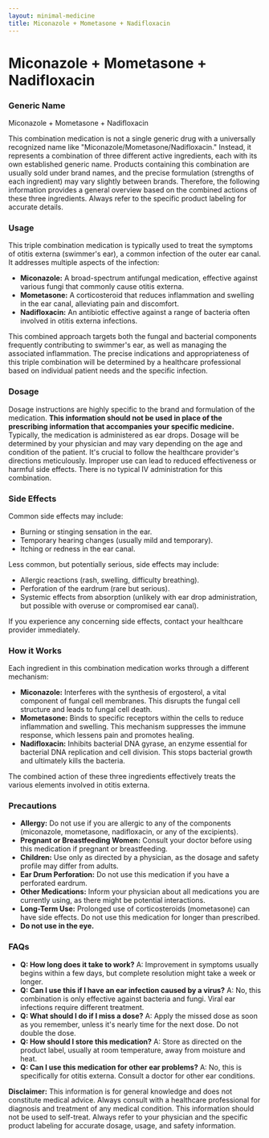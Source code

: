 ```yaml
---
layout: minimal-medicine
title: Miconazole + Mometasone + Nadifloxacin
---
```


# Miconazole + Mometasone + Nadifloxacin
### Generic Name
Miconazole + Mometasone + Nadifloxacin


This combination medication is not a single generic drug with a universally recognized name like "Miconazole/Mometasone/Nadifloxacin." Instead, it represents a combination of three different active ingredients, each with its own established generic name.  Products containing this combination are usually sold under brand names, and the precise formulation (strengths of each ingredient) may vary slightly between brands.  Therefore, the following information provides a general overview based on the combined actions of these three ingredients.  Always refer to the specific product labeling for accurate details.

### Usage

This triple combination medication is typically used to treat the symptoms of otitis externa (swimmer's ear), a common infection of the outer ear canal.  It addresses multiple aspects of the infection:

* **Miconazole:** A broad-spectrum antifungal medication, effective against various fungi that commonly cause otitis externa.
* **Mometasone:** A corticosteroid that reduces inflammation and swelling in the ear canal, alleviating pain and discomfort.
* **Nadifloxacin:** An antibiotic effective against a range of bacteria often involved in otitis externa infections.


This combined approach targets both the fungal and bacterial components frequently contributing to swimmer's ear, as well as managing the associated inflammation. The precise indications and appropriateness of this triple combination will be determined by a healthcare professional based on individual patient needs and the specific infection.

### Dosage

Dosage instructions are highly specific to the brand and formulation of the medication.  **This information should not be used in place of the prescribing information that accompanies your specific medicine.**  Typically, the medication is administered as ear drops.  Dosage will be determined by your physician and may vary depending on the age and condition of the patient.  It's crucial to follow the healthcare provider's directions meticulously.  Improper use can lead to reduced effectiveness or harmful side effects.  There is no typical IV administration for this combination.

### Side Effects

Common side effects may include:

* Burning or stinging sensation in the ear.
* Temporary hearing changes (usually mild and temporary).
* Itching or redness in the ear canal.

Less common, but potentially serious, side effects may include:

* Allergic reactions (rash, swelling, difficulty breathing).
* Perforation of the eardrum (rare but serious).
* Systemic effects from absorption (unlikely with ear drop administration, but possible with overuse or compromised ear canal).

If you experience any concerning side effects, contact your healthcare provider immediately.


### How it Works

Each ingredient in this combination medication works through a different mechanism:

* **Miconazole:** Interferes with the synthesis of ergosterol, a vital component of fungal cell membranes.  This disrupts the fungal cell structure and leads to fungal cell death.
* **Mometasone:** Binds to specific receptors within the cells to reduce inflammation and swelling. This mechanism suppresses the immune response, which lessens pain and promotes healing.
* **Nadifloxacin:** Inhibits bacterial DNA gyrase, an enzyme essential for bacterial DNA replication and cell division. This stops bacterial growth and ultimately kills the bacteria.

The combined action of these three ingredients effectively treats the various elements involved in otitis externa.

### Precautions

* **Allergy:**  Do not use if you are allergic to any of the components (miconazole, mometasone, nadifloxacin, or any of the excipients).
* **Pregnant or Breastfeeding Women:** Consult your doctor before using this medication if pregnant or breastfeeding.
* **Children:** Use only as directed by a physician, as the dosage and safety profile may differ from adults.
* **Ear Drum Perforation:** Do not use this medication if you have a perforated eardrum.
* **Other Medications:** Inform your physician about all medications you are currently using, as there might be potential interactions.
* **Long-Term Use:**  Prolonged use of corticosteroids (mometasone) can have side effects.  Do not use this medication for longer than prescribed.
* **Do not use in the eye.**


### FAQs

* **Q: How long does it take to work?**  A: Improvement in symptoms usually begins within a few days, but complete resolution might take a week or longer.
* **Q: Can I use this if I have an ear infection caused by a virus?** A: No, this combination is only effective against bacteria and fungi.  Viral ear infections require different treatment.
* **Q: What should I do if I miss a dose?** A: Apply the missed dose as soon as you remember, unless it's nearly time for the next dose.  Do not double the dose.
* **Q: How should I store this medication?** A: Store as directed on the product label, usually at room temperature, away from moisture and heat.
* **Q: Can I use this medication for other ear problems?** A: No, this is specifically for otitis externa.  Consult a doctor for other ear conditions.


**Disclaimer:** This information is for general knowledge and does not constitute medical advice.  Always consult with a healthcare professional for diagnosis and treatment of any medical condition.  This information should not be used to self-treat.  Always refer to your physician and the specific product labeling for accurate dosage, usage, and safety information.
